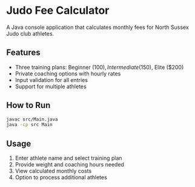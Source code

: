 # Judo Fee Calculator

A Java console application that calculates monthly fees for North Sussex Judo club athletes.

## Features
- Three training plans: Beginner ($100), Intermediate ($150), Elite ($200)
- Private coaching options with hourly rates
- Input validation for all entries
- Support for multiple athletes

## How to Run
```bash
javac src/Main.java
java -cp src Main
```

## Usage
1. Enter athlete name and select training plan
2. Provide weight and coaching hours needed
3. View calculated monthly costs
4. Option to process additional athletes